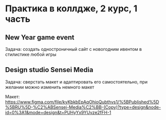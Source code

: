 # Практика в коллдже, 2 курс, 1 часть

## New Year game event
Задача: создать одностроничный сайт с новогодним ивентом в стилистике любой игры

## Design studio Sensei Media
Задача: сверстать макет и адаптировать его самостоятельно, при желании можно изменить немного макет

Макет: https://www.figma.com/file/kyKbkbEpAqOhioQubthvs1/%5BPublished%5D%5BRU%5D-%C2%ABSensei-Media%C2%BB-(Copy)?type=design&node-id=0%3A1&mode=design&t=PUHyYx9YUvze2fFH-1
